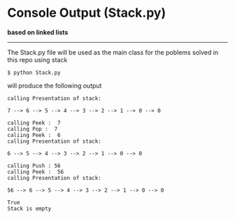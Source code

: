 # Console Output (Stack.py)

**based on linked lists**
___________________________
The Stack.py file will be used as the main class for the poblems solved in this repo using stack

    $ python Stack.py

will produce the following output

    calling Presentation of stack:

    7 --> 6 --> 5 --> 4 --> 3 --> 2 --> 1 --> 0 --> 0

    calling Peek :  7
    calling Pop :  7
    caliing Peek :  6
    calling Presentation of stack:

    6 --> 5 --> 4 --> 3 --> 2 --> 1 --> 0 --> 0

    calling Push : 56
    calling Peek :  56
    calling Presentation of stack:

    56 --> 6 --> 5 --> 4 --> 3 --> 2 --> 1 --> 0 --> 0

    True
    Stack is empty
